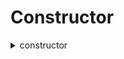 
Constructor
===========
  
<details>
  
<summary>constructor</summary>

Initialize the contract  
  
**Implicit args**

```rust
syscall_ptr(felt*): 
pedersen_ptr(HashBuiltin*): 
bitwise_ptr(BitwiseBuiltin*): 
range_check_ptr: 
```  
  
**Explicit args**

```rust
uri_len(felt): uri array length
uri(felt*): uri characters as a felt array
name(felt): name of the badge collection
owner(felt): owner address
```  
  
**Returns**

```rust

```  
</details>
